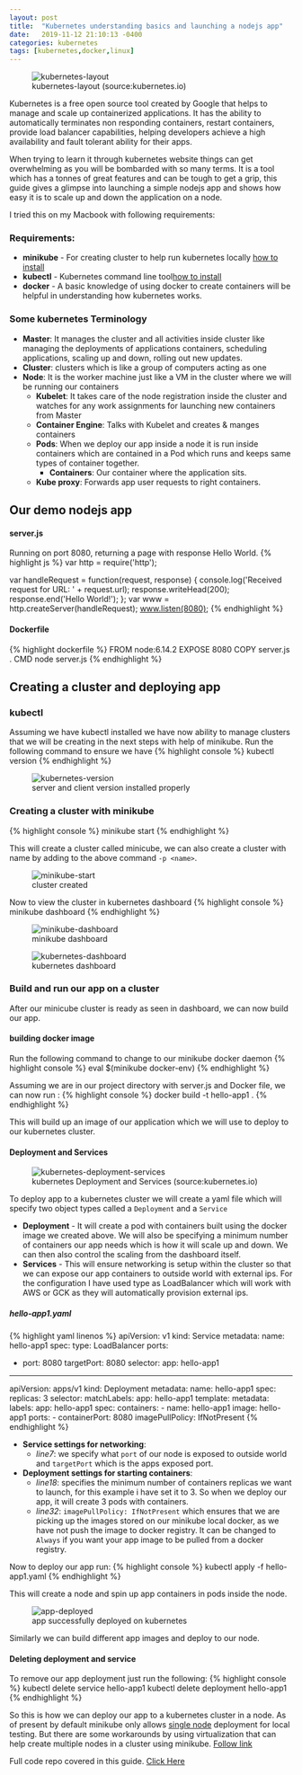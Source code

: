```yaml
---
layout: post
title:  "Kubernetes understanding basics and launching a nodejs app"
date:   2019-11-12 21:10:13 -0400
categories: kubernetes
tags: [kubernetes,docker,linux]
---
```

<figure class="align-center">
  <img src="{{ '/assets/images/linux/kubernetes-layout.jpg' | absolute_url }}" alt="kubernetes-layout">
  <figcaption>kubernetes-layout (source:kubernetes.io)</figcaption>
</figure>

Kubernetes is a free open source tool created by Google that helps to manage and scale up containerized applications. It has the ability to automatically terminates non responding containers, restart containers, provide load balancer capabilities, helping developers achieve a high availability and fault tolerant ability for their apps.

When trying to learn it through kubernetes website things can get overwhelming as you will be bombarded with so many terms. It is a tool which has a tonnes of great features and can be tough to get a grip, this guide gives a glimpse into launching a simple nodejs app and shows how easy it is to scale up and down the application on a node.

I tried this on my Macbook with following requirements:

### Requirements:
- **minikube** - For creating cluster to help run kubernetes locally [how to install](https://kubernetes.io/docs/tasks/tools/install-minikube/)
- **kubectl** - Kubernetes command line tool[how to install](https://kubernetes.io/docs/tasks/tools/install-kubectl/)
- **docker** - A basic knowledge of using docker to create containers will be helpful in understanding how kubernetes works.

### Some kubernetes Terminology
- **Master**: It manages the cluster and all activities inside cluster like managing the deployments of applications containers, scheduling applications, scaling up and down, rolling out new updates.
- **Cluster**: clusters which is like a group of computers acting as one
- **Node**: It is the worker machine just like a VM in the cluster where we will be running our containers
  - **Kubelet**: It takes care of the node registration inside the cluster and watches for any work assignments for launching new containers from Master
  - **Container Engine**: Talks with Kubelet and creates & manges containers
  - **Pods**: When we deploy our app inside a node it is run inside containers which are contained in a Pod which runs and keeps same types of container together.
    - **Containers**: Our container where the application sits.
  - **Kube proxy**: Forwards app user requests to right containers.

## Our demo nodejs app
#### server.js
Running on port 8080, returning a page with response Hello World.
{% highlight js %}
var http = require('http');

var handleRequest = function(request, response) {
  console.log('Received request for URL: ' + request.url);
  response.writeHead(200);
  response.end('Hello World!');
};
var www = http.createServer(handleRequest);
www.listen(8080);
{% endhighlight %}

#### Dockerfile
{% highlight dockerfile %}
FROM node:6.14.2
EXPOSE 8080
COPY server.js .
CMD node server.js
{% endhighlight %}

## Creating a cluster and deploying app
### kubectl
Assuming we have kubectl installed we have now ability to manage clusters that we will be creating in the next steps with help of minikube.
Run the following command to ensure we have
{% highlight console %}
kubectl version
{% endhighlight %}

<figure class="align-center">
  <img src="{{ '/assets/images/linux/kubectl-version.png' | absolute_url }}" alt="kubernetes-version">
  <figcaption>server and client version installed properly</figcaption>
</figure>

### Creating a cluster with minikube
{% highlight console %}
minikube start
{% endhighlight %}

This will create a cluster called minicube, we can also create a cluster with name by adding to the above command `-p <name>`.

<figure class="align-center">
  <img src="{{ '/assets/images/linux/minikube-start.png' | absolute_url }}" alt="minikube-start">
  <figcaption>cluster created</figcaption>
</figure>

Now to view the cluster in kubernetes dashboard
{% highlight console %}
minikube dashboard
{% endhighlight %}

<figure class="align-center">
  <img src="{{ '/assets/images/linux/minikube-dashboard.png' | absolute_url }}" alt="minikube-dashboard">
  <figcaption>minikube dashboard</figcaption>
</figure>
<figure class="align-center">
  <img src="{{ '/assets/images/linux/kubernetes-dashboard.png' | absolute_url }}" alt="kubernetes-dashboard">
  <figcaption>kubernetes dashboard</figcaption>
</figure>

### Build and run our app on a cluster
After our minicube cluster is ready as seen in dashboard, we can now build our app.

#### building docker image
Run the following command to change to our minikube docker daemon
{% highlight console %}
eval $(minikube docker-env)
{% endhighlight %}

Assuming we are in our project directory with server.js and Docker file, we can now run :
{% highlight console %}
docker build -t hello-app1 .
{% endhighlight %}

This will build up an image of our application which we will use to deploy to our kubernetes cluster.

#### Deployment and Services
<figure class="align-center">
  <img src="{{ '/assets/images/linux/kubernetes-deployment-service.png' | absolute_url }}" alt="kubernetes-deployment-services">
  <figcaption>kubernetes Deployment and Services (source:kubernetes.io)</figcaption>
</figure>

To deploy app to a kubernetes cluster we will create a yaml file which will specify two object types called a `Deployment` and a `Service`

- **Deployment** - It will create a pod with containers built using the docker image we created above. We will also be specifying a minimum number of containers our app needs which is how it will scale up and down. We can then also control the scaling from the dashboard itself.
- **Services** - This will ensure networking is setup within the cluster so that we can expose our app containers to outside world with external ips. For the configuration I have used type as LoadBalancer which will work with AWS or GCK as they will automatically provision external ips.

##### hello-app1.yaml
{% highlight yaml linenos %}
apiVersion: v1
kind: Service
metadata:
  name: hello-app1
spec:
  type: LoadBalancer
  ports:
  - port: 8080
    targetPort: 8080
  selector:
    app: hello-app1
---
apiVersion: apps/v1
kind: Deployment
metadata:
  name: hello-app1
spec:
  replicas: 3
  selector:
    matchLabels:
      app: hello-app1
  template:
    metadata:
      labels:
        app: hello-app1
    spec:
      containers:
      - name: hello-app1
        image: hello-app1
        ports:
        - containerPort: 8080
        imagePullPolicy: IfNotPresent
{% endhighlight %}

- **Service settings for networking**:
  - *line7*: we specify what `port` of our node is exposed to outside world and `targetPort` which is the apps exposed port.
- **Deployment settings for starting containers**:
  - *line18*: specifies the minimum number of containers replicas we want to launch, for this example i have set it to 3. So when we deploy our app, it will create 3 pods with containers.
  - *line32*: `imagePullPolicy: IfNotPresent` which ensures that we are picking up the images stored on our minikube local docker, as we have not push the image to docker registry. It can be changed to `Always` if you want your app image to be pulled from a docker registry.

Now to deploy our app run:
{% highlight console %}
kubectl apply -f hello-app1.yaml
{% endhighlight %}

This will create a node and spin up app containers in pods inside the node.

<figure class="align-center">
  <img src="{{ '/assets/images/linux/kubernetes-deployment.png' | absolute_url }}" alt="app-deployed">
  <figcaption>app successfully deployed on kubernetes</figcaption>
</figure>

Similarly we can build different app images and deploy to our node.

#### Deleting deployment and service
To remove our app deployment just run the following:
{% highlight console %}
kubectl delete service hello-app1
kubectl delete deployment hello-app1
{% endhighlight %}

So this is how we can deploy our app to a kubernetes cluster in a node. As of present by default minikube only allows [single node](https://github.com/kubernetes/minikube/issues/94) deployment for local testing. But there are some workarounds by using virtualization that can help create multiple nodes in a cluster using minikube. [Follow link](https://stackoverflow.com/questions/51687893/how-do-i-get-the-minikube-nodes-in-a-local-cluster/51706547#51706547)

Full code repo covered in this guide. [Click Here](https://github.com/matharoo/nodejsapp-kubernetes)